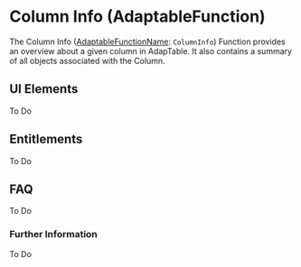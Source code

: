 # Column Info (AdaptableFunction)

The Column Info ([AdaptableFunctionName](https://api.adaptabletools.com/modules/_src_predefinedconfig_common_types_.html#adaptablefunctionname): `ColumnInfo`) Function provides an overview about a given column in AdapTable.  It also contains a summary of all objects associated with the Column.


## UI Elements
To Do

## Entitlements
To Do

## FAQ

To Do

### Further Information

To Do

